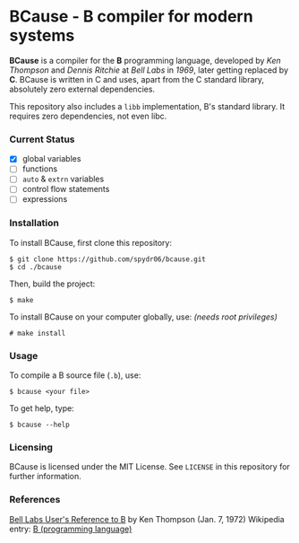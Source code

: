 # BCause - B compiler for modern systems

**BCause** is a compiler for the **B** programming language, developed by *Ken Thompson* and *Dennis Ritchie* at *Bell Labs* in *1969*, later getting replaced by **C**. BCause is written in C and uses, apart from the C standard library, absolutely zero external dependencies.

This repository also includes a `libb` implementation, B's standard library. It requires zero dependencies, not even libc.

### Current Status

- [x] global variables
- [ ] functions
- [ ] `auto` & `extrn` variables
- [ ] control flow statements
- [ ] expressions

### Installation

To install BCause, first clone this repository:
```console
$ git clone https://github.com/spydr06/bcause.git
$ cd ./bcause
```
Then, build the project:
```console
$ make
```
To install BCause on your computer globally, use: *(needs root privileges)*
```console
# make install
```

### Usage

To compile a B source file (`.b`), use:
```console
$ bcause <your file>
```

To get help, type:
```console
$ bcause --help
```

### Licensing
BCause is licensed under the MIT License. See `LICENSE` in this repository for further information.

### References

[Bell Labs User's Reference to B](https://www.bell-labs.com/usr/dmr/www/kbman.pdf) by Ken Thompson (Jan. 7, 1972)
Wikipedia entry: [B (programming language)](https://en.wikipedia.org/wiki/B_(programming_language))

